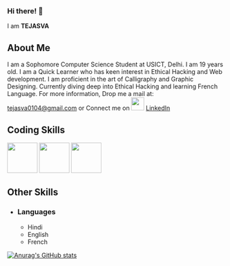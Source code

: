 ### Hi there! 👋

I am **TEJASVA**

## About Me

I am a Sophomore Computer Science Student at USICT, Delhi. I am 19 years old. I am a Quick Learner who has keen interest in Ethical Hacking and Web development. I am proficient in the art of Calligraphy and Graphic Designing. Currently diving deep into Ethical Hacking and learning French Language.
For more information, Drop me a mail at: tejasva0104@gmail.com 
or
Connect me on <img src="(https://www.google.com/url?sa=i&url=https%3A%2F%2Fstock.adobe.com%2Fimages%2Flinkedin-logo-on-a-transparent-background-vector-editorial%2F396561934%3Fas_campaign%3Dftmigration2%26as_channel%3Ddpcft%26as_campclass%3Dbrand%26as_source%3Dft_web%26as_camptype%3Dacquisition%26as_audience%3Dusers%26as_content%3Dclosure_asset-detail-page&psig=AOvVaw1Qb6LAUHhWxoNScxY484tZ&ust=1674551764286000&source=images&cd=vfe&ved=0CBAQjRxqFwoTCNirr8mt3fwCFQAAAAAdAAAAABAE" height="30px"/> 
<a href = "https://www.linkedin.com/in/tejasva-85a36a238/"> LinkedIn </a>

## Coding Skills

<p>
  <img src="https://upload.wikimedia.org/wikipedia/commons/c/c3/Python-logo-notext.svg" height="70px"/>
  <img src="https://www.wired.com/images_blogs/business/2011/08/HTML5_Logo_512.png" height="70px">
 <img src="https://download.logo.wine/logo/MySQL/MySQL-Logo.wine.png" height="70px">
</p>

## Other Skills

- ### Languages
   - Hindi
   - English
   - French
   
 [![Anurag's GitHub stats](https://github-readme-stats.vercel.app/api?username=Tejasva1701)](https://github.com/anuraghazra/github-readme-stats)


